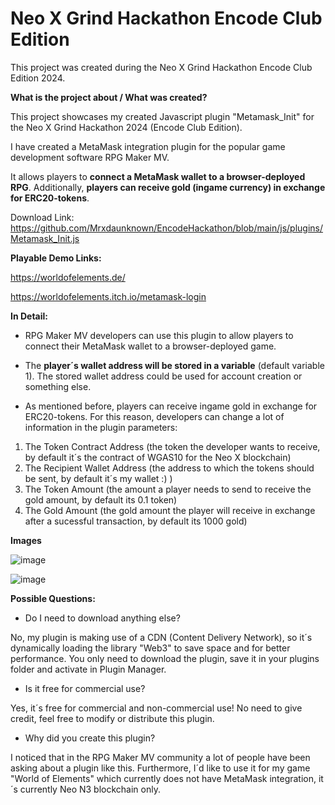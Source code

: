 # Neo X Grind Hackathon Encode Club Edition
This project was created during the Neo X Grind Hackathon Encode Club Edition 2024.

**What is the project about / What was created?**

This project showcases my created Javascript plugin "Metamask_Init" for the Neo X Grind Hackathon 2024 (Encode Club Edition).

I have created a MetaMask integration plugin for the popular game development software RPG Maker MV.

It allows players to **connect a MetaMask wallet to a browser-deployed RPG**. Additionally, **players can receive gold (ingame currency) in exchange for ERC20-tokens**.

Download Link: https://github.com/Mrxdaunknown/EncodeHackathon/blob/main/js/plugins/Metamask_Init.js

**Playable Demo Links:** 

https://worldofelements.de/

https://worldofelements.itch.io/metamask-login

**In Detail:**

- RPG Maker MV developers can use this plugin to allow players to connect their MetaMask wallet to a browser-deployed game.

- The **player´s wallet address will be stored in a variable** (default variable 1). The stored wallet address could be used for account creation or something else.

- As mentioned before, players can receive ingame gold in exchange for ERC20-tokens. For this reason, developers can change a lot of information in the plugin parameters:
1. The Token Contract Address (the token the developer wants to receive, by default it´s the contract of WGAS10 for the Neo X blockchain)
2. The Recipient Wallet Address (the address to which the tokens should be sent, by default it´s my wallet :) )
3. The Token Amount (the amount a player needs to send to receive the gold amount, by default its 0.1 token)
4. The Gold Amount (the gold amount the player will receive in exchange after a sucessful transaction, by default its 1000 gold)


**Images**

![image](https://github.com/user-attachments/assets/275c05ce-68a7-4b63-8ac5-a76024fb2cb9)

![image](https://github.com/user-attachments/assets/3d2df154-563e-484a-9f57-23d2936e321a)

**Possible Questions:**
- Do I need to download anything else?

No, my plugin is making use of a CDN (Content Delivery Network), so it´s dynamically loading the library "Web3" to save space and for better performance. You only need to download the
plugin, save it in your plugins folder and activate in Plugin Manager.

- Is it free for commercial use?

Yes, it´s free for commercial and non-commercial use! No need to give credit, feel free to modify or distribute this plugin.

- Why did you create this plugin?

I noticed that in the RPG Maker MV community a lot of people have been asking about a plugin like this. Furthermore, I´d like to use it for my game "World of Elements" which currently
does not have MetaMask integration, it´s currently Neo N3 blockchain only.
